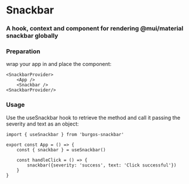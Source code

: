 # Snackbar
### A hook, context and component for rendering @mui/material snackbar globally

### Preparation

wrap your app in <SnackbarProvider>  <SnackbarProvider/> and place the <Snackbar /> component:

```
<SnackbarProvider>
    <App />
    <Snackbar />
<SnackbarProvider/>
```

### Usage

Use the useSnackbar hook to retrieve the method and call it passing the severity and text as an object:

```
import { useSnackbar } from 'burgos-snackbar'

export const App = () => {
    const { snackbar } = useSnackbar()

    const handleClick = () => {
        snackbar({severity: 'success', text: 'Click successful'})
    }
}
```
